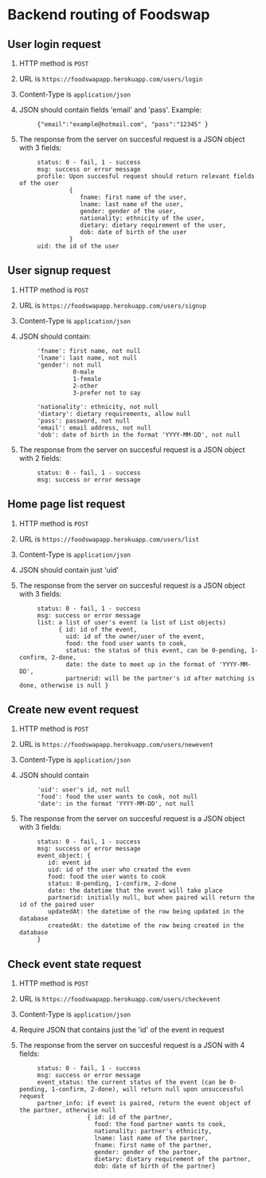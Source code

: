 # Backend routing of Foodswap


## User login request

1. HTTP method is `POST`

2. URL is `https://foodswapapp.herokuapp.com/users/login`

3. Content-Type is `application/json`

4. JSON should contain fields 'email' and 'pass'. Example:
   
            {"email":"example@hotmail.com", "pass":"12345" }

5. The response from the server on succesful request is a JSON object with 3 fields: 

            status: 0 - fail, 1 - success
            msg: success or error message
            profile: Upon succesful request should return relevant fields of the user
                     {
                        fname: first name of the user,
                        lname: last name of the user,
                        gender: gender of the user, 
                        nationality: ethnicity of the user,
                        dietary: dietary requirement of the user, 
                        dob: date of birth of the user
                     }
            uid: the id of the user
     

## User signup request

1. HTTP method is `POST`

2. URL is `https://foodswapapp.herokuapp.com/users/signup`

3. Content-Type is `application/json`

4. JSON should contain:

            'fname': first name, not null
            'lname': last name, not null
            'gender': not null
                      0-male
                      1-female 
                      2-other 
                      3-prefer not to say
                      
            'nationality': ethnicity, not null
            'dietary': dietary requirements, allow null
            'pass': password, not null
            'email': email address, not null
            'dob': date of birth in the format 'YYYY-MM-DD', not null
   
5. The response from the server on succesful request is a JSON object with 2 fields: 

            status: 0 - fail, 1 - success
            msg: success or error message


## Home page list request

1. HTTP method is `POST`

2. URL is `https://foodswapapp.herokuapp.com/users/list`

3. Content-Type is `application/json`

4. JSON should contain just 'uid'
   
5. The response from the server on succesful request is a JSON object with 3 fields: 

            status: 0 - fail, 1 - success
            msg: success or error message
            list: a list of user's event (a list of List objects)
                  { id: id of the event,
                    uid: id of the owner/user of the event,
                    food: the food user wants to cook,
                    status: the status of this event, can be 0-pending, 1-confirm, 2-done,
                    date: the date to meet up in the format of 'YYYY-MM-DD',
                    partnerid: will be the partner's id after matching is done, otherwise is null }
            
            
## Create new event request          

1. HTTP method is `POST`

2. URL is `https://foodswapapp.herokuapp.com/users/newevent`

3. Content-Type is `application/json`

4. JSON should contain

            'uid': user's id, not null
            'food': food the user wants to cook, not null
            'date': in the format 'YYYY-MM-DD', not null
   
5. The response from the server on succesful request is a JSON object with 3 fields: 

            status: 0 - fail, 1 - success
            msg: success or error message
            event_object: {
               id: event id
               uid: id of the user who created the even
               food: food the user wants to cook
               status: 0-pending, 1-confirm, 2-done
               date: the datetime that the event will take place
               partnerid: initially null, but when paired will return the id of the paired user
               updatedAt: the datetime of the row being updated in the database
               createdAt: the datetime of the row being created in the database
            }
            
            
## Check event state request

1. HTTP method is `POST`

2. URL is `https://foodswapapp.herokuapp.com/users/checkevent`

3. Content-Type is `application/json`

4. Require JSON that contains just the 'id' of the event in request
   
5. The response from the server on succesful request is a JSON with 4 fields: 

            status: 0 - fail, 1 - success
            msg: success or error message
            event_status: the current status of the event (can be 0-pending, 1-confirm, 2-done), will return null upon unsuccessful request
            partner_info: if event is paired, return the event object of the partner, otherwise null
                          { id: id of the partner, 
                            food: the food partner wants to cook, 
                            nationality: partner's ethnicity, 
                            lname: last name of the partner, 
                            fname: first name of the partner, 
                            gender: gender of the partner, 
                            dietary: dietary requirement of the partner, 
                            dob: date of birth of the partner}